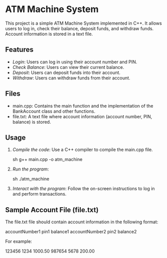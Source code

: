 # ATM Machine System

This project is a simple ATM Machine System implemented in C++. It allows users to log in, check their balance, deposit funds, and withdraw funds. Account information is stored in a text file.

## Features

- *Login*: Users can log in using their account number and PIN.
- *Check Balance*: Users can view their current balance.
- *Deposit*: Users can deposit funds into their account.
- *Withdraw*: Users can withdraw funds from their account.

## Files

- main.cpp: Contains the main function and the implementation of the BankAccount class and other functions.
- file.txt: A text file where account information (account number, PIN, balance) is stored.

## Usage

1. *Compile the code*: Use a C++ compiler to compile the main.cpp file.

    sh
    g++ main.cpp -o atm_machine
    

2. *Run the program*:

    sh
    ./atm_machine
    

3. *Interact with the program*: Follow the on-screen instructions to log in and perform transactions.

## Sample Account File (file.txt)

The file.txt file should contain account information in the following format:

accountNumber1 pin1 balance1
accountNumber2 pin2 balance2

For example:

123456 1234 1000.50
987654 5678 200.00
